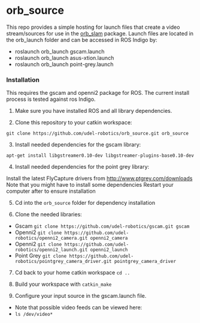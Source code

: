 # orb_source

This repo provides a simple hosting for launch files that create a video stream/sources for use in the [orb_slam](https://github.com/udel-robotics/orb_slam/) package. Launch files are located in the orb_launch folder and can be accessed in ROS Indigo by:

* roslaunch orb_launch gscam.launch
* roslaunch orb_launch asus-xtion.launch
* roslaunch orb_launch point-grey.launch


### Installation

This requires the gscam and openni2 package for ROS. The current install process is tested against ros Indigo.

1. Make sure you have installed ROS and all library dependencies.

2. Clone this repository to your catkin workspace:

  `git clone https://github.com/udel-robotics/orb_source.git orb_source`

3. Install needed dependencies for the gscam library:

  `apt-get install libgstreamer0.10-dev libgstreamer-plugins-base0.10-dev`

4. Install needed dependencies for the point grey library:

  Install the latest FlyCapture drivers from http://www.ptgrey.com/downloads
  Note that you might have to install some dependencies
  Restart your computer after to ensure installation

5. Cd into the `orb_source` folder for dependency installation

6. Clone the needed libraries:

  * Gscam `git clone https://github.com/udel-robotics/gscam.git gscam`
  * Openni2 `git clone https://github.com/udel-robotics/openni2_camera.git openni2_camera`
  * Openni2 `git clone https://github.com/udel-robotics/openni2_launch.git openni2_launch`
  * Point Grey `git clone https://github.com/udel-robotics/pointgrey_camera_driver.git pointgrey_camera_driver`

7. Cd back to your home catkin workspace `cd ..`

8. Build your workspace with `catkin_make`

9. Configure your input source in the gscam.launch file.
  * Note that possible video feeds can be viewed here:
  * `ls /dev/video*`
